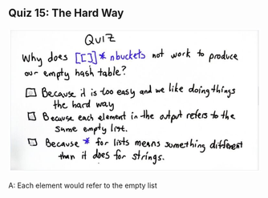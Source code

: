 ## Quiz 15: The Hard Way

![alt text](./media/quiz-15-the-hard-way.JPG "the hard way")

A: Each element would refer to the empty list
